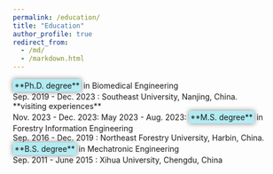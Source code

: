 ```yaml
---
permalink: /education/
title: "Education"
author_profile: true
redirect_from: 
  - /md/
  - /markdown.html
---
```


<!-- **Ph.D.** in Biomedical Engineering  
  Sep. 2019 - Dec. 2023 : **Southeast University, Nanjing, China.** 
	visiting experiences:
    	Nov. 2023 - Dec. 2023: Visiting Researcher at **Bern University, Switzerland**    
    	May 2023 - Aug. 2023: Visiting Researcher at **Karlsruhe Institute of Technology, Germany**   
    	Feb 2021 - Feb. 2022: Joint doctoral student at **Maastricht University, Netherlands**  -->

<!-- <span style="display: inline-block; background-color: #b2ebf2; padding: 3px; box-shadow: 0px 0px 10px grey;">
    **Ph.D. degree** 
</span> in Biomedical Engineering <br>
	Sep. 2019 - Dec. 2023 : Southeast University, Nanjing, China. 
    visiting
        Nov. 2023 - Dec. 2023: Visiting Researcher at **Bern University, Switzerland** 
        May 2023 - Aug. 2023: Visiting Researcher at **Karlsruhe Institute of Technology, Germany**  -->


<span style="display: inline-block; background-color: #b2ebf2; padding: 3px; box-shadow: 0px 0px 10px grey;">
    **Ph.D. degree** 
</span> in Biomedical Engineering <br>
    Sep. 2019 - Dec. 2023 : Southeast University, Nanjing, China. <br>
        **visiting experiences** <br>
            Nov. 2023 - Dec. 2023:
            May 2023 - Aug. 2023:


<span style="display: inline-block; background-color: #b2ebf2; padding: 3px; box-shadow: 0px 0px 10px grey;">
    **M.S. degree** 
</span> in Forestry Information Engineering <br>
	Sep. 2016 - Dec. 2019 : Northeast Forestry University, Harbin, China.

<span style="display: inline-block; background-color: #b2ebf2; padding: 3px; box-shadow: 0px 0px 10px grey;">
    **B.S. degree** 
</span> in Mechatronic Engineering  <br>
	Sep. 2011 - June 2015 : Xihua University, Chengdu, China



